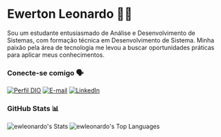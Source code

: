 # Ewerton Leonardo 👋🏻
Sou um estudante entusiasmado de Análise e Desenvolvimento de Sistemas, com formação técnica em Desenvolvimento de Sistema.  Minha paixão pela área de tecnologia me levou a buscar oportunidades práticas para aplicar meus conhecimentos.

### Conecte-se comigo 🗣️
[![Perfil DIO](https://img.shields.io/badge/-Meu%20Perfil%20na%20DIO-30A3DC?style=for-the-badge)](https://web.dio.me/users/ewerton_junior14)
[![E-mail](https://img.shields.io/badge/-Email-000?style=for-the-badge&logo=microsoft-outlook&logoColor=E94D5F)](mailto:ewerton.junior14@outlook.com)
[![LinkedIn](https://img.shields.io/badge/-LinkedIn-000?style=for-the-badge&logo=linkedin&logoColor=30A3DC)](https://www.linkedin.com/in/ewerton-leonardo14/)

### GitHub Stats 📊
![ewleonardo's Stats](https://github-readme-stats.vercel.app/api?username=ewleonardo&theme=dark&show_icons=true&hide_border=false&count_private=true)
![ewleonardo's Top Languages](https://github-readme-stats.vercel.app/api/top-langs/?username=ewleonardo&theme=dark&show_icons=true&hide_border=false&layout=compact)